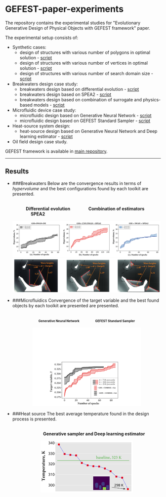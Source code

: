 # GEFEST-paper-experiments
The repository contains the experimental studies for "Evolutionary Generative Design of Physical Objects with GEFEST framework" paper.

The experimental setup consists of:

- Synthetic cases:
  - design of structures with various number of polygons in optimal solution - [script](./synthetic/num_polygons/number_of_objects.py)
  - design of structures with various number of vertices in optimal solution - [script](./synthetic/num_vertices/number_of_vertices.py)
  - design of structures with various number of search domain size - [script](./synthetic/domain_size/domain_size.py)
- Breakwaters design case study:
  - breakwaters design based on differential evolution - [script](./real-world/breakwaters/breakwaters_de.py)
  - breakwaters design based on SPEA2 - [script](./real-world/breakwaters/breakwaters_SPEA2.py)
  - breakwaters design based on combination of surrogate and physics-based models - [script](./real-world/breakwaters/breakwaters_surr.py)
- Microfluidic device case study:
  - microfluidic design based on Generative Neural Network - [script](./real-world/microfluidic/microfluid_GNN.py)
  - microfluidic design based on GEFEST Standard Sampler - [script](./real-world/microfluidic/microfluid_GSS.py)
- Heat-source system design:
  - heat-source design based on Generative Neural Network and Deep learning estimator - [script](./real-world/heat/heat_deep.py)
- Oil field design case study.

GEFEST framework is available in [main repository](https://github.com/ITMO-NSS-team/GEFEST).

---

## Results
- ###Breakwaters
  Below are the convergence results in terms of _hypervolume_ and the best configurations found by each toolkit 
  are presented. <br /> <br />

  &nbsp;&nbsp; &nbsp; &nbsp; &nbsp; &nbsp;&nbsp;__Differential__ __evolution__ &nbsp;
  &nbsp; &nbsp; &nbsp; &nbsp; &nbsp; &nbsp; 
   __Combination of estimators__ &nbsp; &nbsp; &nbsp; &nbsp;&nbsp;&nbsp;
  &nbsp;&nbsp;&nbsp;&nbsp;&nbsp;&nbsp;&nbsp;&nbsp;&nbsp;&nbsp;&nbsp;&nbsp;&nbsp;&nbsp; __SPEA2__

  <img src="real-world/breakwaters/results_paper/BW.svg" alt="drawing" width="640"/>
  <img src="real-world/breakwaters/results_paper/bw_des.png" alt="drawing" width="631"/> 

- ###Microfluidics
  Convergence of the target variable and the best found objects by each toolkit are presented
  are presented. <br /> <br />
  
  <p align="center">
  <b><font size="1">Generative Neural Network</font></b>
  &nbsp;&nbsp;&nbsp;&nbsp;&nbsp;&nbsp;&nbsp;&nbsp;&nbsp;&nbsp&nbsp
  <b><font size="1">GEFEST Standard Sampler</font></b>
  </p>  

  <p align="center">
  <img src="real-world/microfluidic/results_paper/final_micro.svg" alt="drawing" width="350"/>
  </p>  

- ###Heat source
  The best average temperature found in the design process is presented. <br /> <br />
  <p align="center">
  &nbsp;&nbsp;&nbsp;&nbsp;&nbsp;&nbsp;&nbsp;&nbsp;&nbsp;&nbsp;&nbsp;
    <b>Generative sampler and Deep learning estimator</b>
  </p>
  <p align="center">
  <img src="real-world/heat/results_paper/heat_final.svg" alt="drawing" width="300"/>